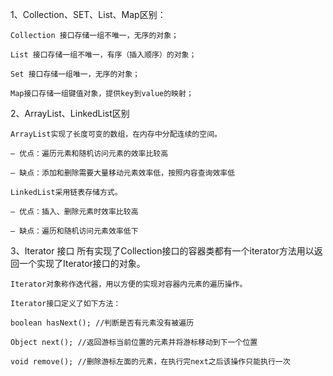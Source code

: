 1、Collection、SET、List、Map区别：

	Collection 接口存储一组不唯一，无序的对象；
	
	List 接口存储一组不唯一，有序（插入顺序）的对象；
	
	Set 接口存储一组唯一，无序的对象；
	
	Map接口存储一组键值对象，提供key到value的映射；
	
2、ArrayList、LinkedList区别

	ArrayList实现了长度可变的数组，在内存中分配连续的空间。
	
	– 优点：遍历元素和随机访问元素的效率比较高
	
	– 缺点：添加和删除需要大量移动元素效率低，按照内容查询效率低
	
	LinkedList采用链表存储方式。
	
	– 优点：插入、删除元素时效率比较高
	
	– 缺点：遍历和随机访问元素效率低下
	
	
3、Iterator 接口
	所有实现了Collection接口的容器类都有一个iterator方法用以返回一个实现了Iterator接口的对象。
	
	Iterator对象称作迭代器，用以方便的实现对容器内元素的遍历操作。

	Iterator接口定义了如下方法：
	
	boolean hasNext(); //判断是否有元素没有被遍历
	
	Object next(); //返回游标当前位置的元素并将游标移动到下一个位置

	void remove(); //删除游标左面的元素，在执行完next之后该操作只能执行一次